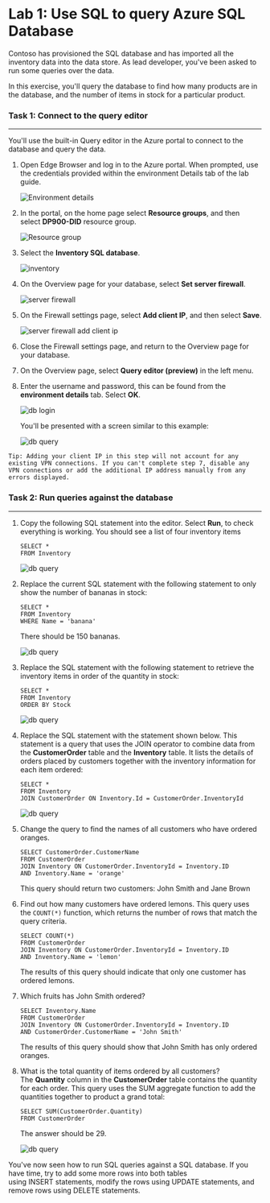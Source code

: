 # Lab 1: Use SQL to query Azure SQL Database

Contoso has provisioned the SQL database and has imported all the inventory data into the data store. As lead developer, you've been asked to run some queries over the data.

In this exercise, you'll query the database to find how many products are in the database, and the number of items in stock for a particular product.

### Task 1: Connect to the query editor
---------------------------

You'll use the built-in Query editor in the Azure portal to connect to the database and query the data.

1.  Open Edge Browser and log in to the Azure portal. When prompted, use the credentials provided within the environment Details tab of the lab guide.

    ![Environment details](media/environment-details.png "Environment details")

2.  In the portal, on the home page select **Resource groups**, and then select **DP900-DID** resource group.

    ![Resource group](media/dp-900-rg.png "dp-900 rg")
    

3. Select the **Inventory SQL database**. 
    
    ![inventory](media/inventory-in-rg.png "inventory sql")


3.  On the Overview page for your database, select **Set server firewall**.

    ![server firewall](media/set-server-firewall.png "server firewall")
    
4.  On the Firewall settings page, select **Add client IP**, and then select **Save**.

    ![server firewall add client ip](media/add-client-ip.png "client IP")

5.  Close the Firewall settings page, and return to the Overview page for your database.

6.  On the Overview page, select **Query editor (preview)** in the left menu.

7.  Enter the username and password, this can be found from the **environment details** tab. Select **OK**.

    ![db login](media/database-login.png "db login")

    You'll be presented with a screen similar to this example:

    ![db query](media/database-query.png "db query")
    
```
Tip: Adding your client IP in this step will not account for any existing VPN connections. If you can't complete step 7, disable any VPN connections or add the additional IP address manually from any errors displayed.
```


### Task 2: Run queries against the database
--------------------------------

1.  Copy the following SQL statement into the editor. Select **Run**, to check everything is working. You should see a list of four inventory items

    ```
    SELECT *
    FROM Inventory

    ```

    ![db query](media/select-star-inventory.png "db query")

2.  Replace the current SQL statement with the following statement to only show the number of bananas in stock:

    ```
    SELECT *
    FROM Inventory
    WHERE Name = 'banana'

    ```

    There should be 150 bananas.

    ![db query](media/select-banana.png "db query")

3.  Replace the SQL statement with the following statement to retrieve the inventory items in order of the quantity in stock:

    ```
    SELECT *
    FROM Inventory
    ORDER BY Stock

    ```

    ![db query](media/orderby-stock.png "db query")

4.  Replace the SQL statement with the statement shown below. This statement is a query that uses the JOIN operator to combine data from the **CustomerOrder** table and the **Inventory** table. It lists the details of orders placed by customers together with the inventory information for each item ordered:

    ```
    SELECT *
    FROM Inventory
    JOIN CustomerOrder ON Inventory.Id = CustomerOrder.InventoryId

    ```

    ![db query](media/customer-order.png "db query")

5.  Change the query to find the names of all customers who have ordered oranges.
  
    ```
    SELECT CustomerOrder.CustomerName
    FROM CustomerOrder
    JOIN Inventory ON CustomerOrder.InventoryId = Inventory.ID
    AND Inventory.Name = 'orange'

    ```

    This query should return two customers: John Smith and Jane Brown

6.  Find out how many customers have ordered lemons. This query uses the ```COUNT(*)``` function, which returns the number of rows that match the query criteria.

    ```
    SELECT COUNT(*)
    FROM CustomerOrder
    JOIN Inventory ON CustomerOrder.InventoryId = Inventory.ID
    AND Inventory.Name = 'lemon'

    ```

    The results of this query should indicate that only one customer has ordered lemons.

7.  Which fruits has John Smith ordered?

    ```
    SELECT Inventory.Name
    FROM CustomerOrder
    JOIN Inventory ON CustomerOrder.InventoryId = Inventory.ID
    AND CustomerOrder.CustomerName = 'John Smith'

    ```

    The results of this query should show that John Smith has only ordered oranges.

8.  What is the total quantity of items ordered by all customers? The **Quantity** column in the **CustomerOrder** table contains the quantity for each order. This query uses the SUM aggregate function to add the quantities together to product a grand total:

    ```
    SELECT SUM(CustomerOrder.Quantity)
    FROM CustomerOrder
    ```

    The answer should be 29.
    
    ![db query](media/final-result.png "db query")
    
You've now seen how to run SQL queries against a SQL database. If you have time, try to add some more rows into both tables using INSERT statements, modify the rows using UPDATE statements, and remove rows using DELETE statements.
